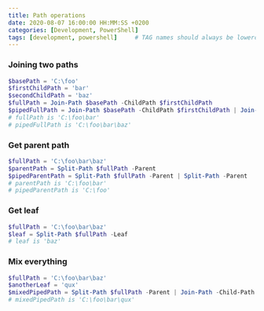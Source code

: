 ```yaml
---
title: Path operations
date: 2020-08-07 16:00:00 HH:MM:SS +0200
categories: [Development, PowerShell]
tags: [development, powershell]     # TAG names should always be lowercase
---
```


### Joining two paths

```powershell
$basePath = 'C:\foo'
$firstChildPath = 'bar'
$secondChildPath = 'baz'
$fullPath = Join-Path $basePath -ChildPath $firstChildPath
$pipedFullPath = Join-Path $basePath -ChildPath $firstChildPath | Join-Path -Child-Path $secondChildPath
# fullPath is 'C:\foo\bar'
# pipedFullPath is 'C:\foo\bar\baz'
```

### Get parent path

```powershell
$fullPath = 'C:\foo\bar\baz'
$parentPath = Split-Path $fullPath -Parent
$pipedParentPath = Split-Path $fullPath -Parent | Split-Path -Parent
# parentPath is 'C:\foo\bar'
# pipedParentPath is 'C:\foo'
```

### Get leaf

```powershell
$fullPath = 'C:\foo\bar\baz'
$leaf = Split-Path $fullPath -Leaf
# leaf is 'baz'
```

### Mix everything

```powershell
$fullPath = 'C:\foo\bar\baz'
$anotherLeaf = 'qux'
$mixedPipedPath = Split-Path $fullPath -Parent | Join-Path -Child-Path $anotherLeaf
# mixedPipedPath is 'C:\foo\bar\qux'
```
